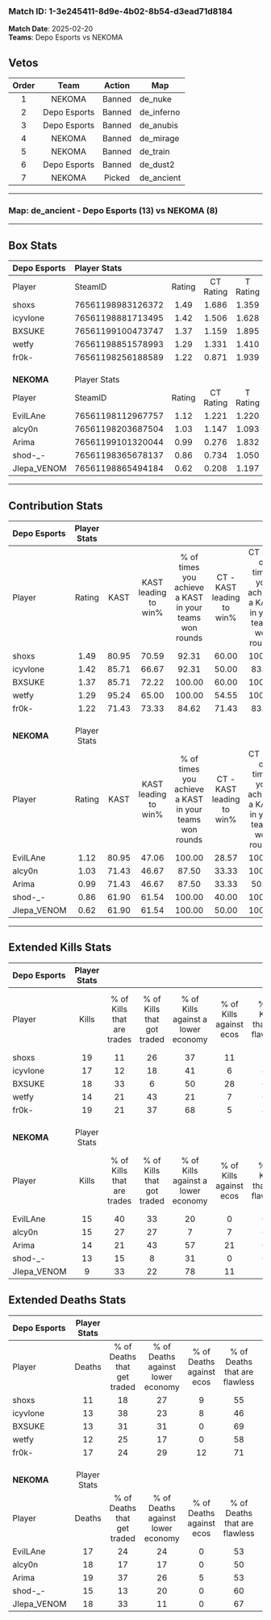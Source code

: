 ### Match ID: 1-3e245411-8d9e-4b02-8b54-d3ead71d8184  
**Match Date**: 2025-02-20  
**Teams**: Depo Esports vs NEKOMA  

## Vetos  

| Order | Team | Action | Map |
| :---: | :--: | :----: | --- |
| 1 | NEKOMA | Banned | de_nuke |
| 2 | Depo Esports | Banned | de_inferno |
| 3 | Depo Esports | Banned | de_anubis |
| 4 | NEKOMA | Banned | de_mirage |
| 5 | NEKOMA | Banned | de_train |
| 6 | Depo Esports | Banned | de_dust2 |
| 7 | NEKOMA | Picked | de_ancient |

---  

### **Map**: de_ancient - Depo Esports (13) vs NEKOMA (8)  
---  

## Box Stats  

| **Depo Esports** | Player Stats      |        |           |          |       |      |       |         |        |      |     |
| :- | :- | :-: | :-: | :-: | :-: | :-: | :-: | :-: | :-: | :-: | :-: |
| Player           | SteamID           | Rating | CT Rating | T Rating | KAST  | ADR  | Kills | Assists | Deaths | K/D  | HS% |
| shoxs            | 76561198983126372 |  1.49  |   1.686   |  1.359   | 80.95 | 96.7 |  19   |    6    |   11   | 1.73 | 52  |
| icyvlone         | 76561198881713495 |  1.42  |   1.506   |  1.628   | 85.71 | 98.9 |  17   |   10    |   13   | 1.31 | 82  |
| BXSUKE           | 76561199100473747 |  1.37  |   1.159   |  1.895   | 85.71 | 75.5 |  18   |    7    |   13   | 1.38 | 55  |
| wetfy            | 76561198851578993 |  1.29  |   1.331   |  1.410   | 95.24 | 69.1 |  14   |    8    |   12   | 1.17 | 71  |
| fr0k-            | 76561198256188589 |  1.22  |   0.871   |  1.939   | 71.43 | 83.2 |  19   |    5    |   17   | 1.12 | 42  |
|                  |                   |        |           |          |       |      |       |         |        |      |     |
|                  |                   |        |           |          |       |      |       |         |        |      |     |
|                  |                   |        |           |          |       |      |       |         |        |      |     |
| **NEKOMA**       | Player Stats      |        |           |          |       |      |       |         |        |      |     |
| Player           | SteamID           | Rating | CT Rating | T Rating | KAST  | ADR  | Kills | Assists | Deaths | K/D  | HS% |
| EvilLAne         | 76561198112967757 |  1.12  |   1.221   |  1.220   | 80.95 | 81.4 |  15   |    4    |   17   | 0.88 | 60  |
| alcy0n           | 76561198203687504 |  1.03  |   1.147   |  1.093   | 71.43 | 79.4 |  15   |    6    |   18   | 0.83 | 60  |
| Arima            | 76561199101320044 |  0.99  |   0.276   |  1.832   | 71.43 | 86.2 |  14   |    7    |   19   | 0.74 | 57  |
| shod-_-          | 76561198365678137 |  0.86  |   0.734   |  1.050   | 61.90 | 61.3 |  13   |    0    |   15   | 0.87 | 15  |
| JIepa_VENOM      | 76561198865494184 |  0.62  |   0.208   |  1.197   | 61.90 | 56.2 |   9   |    3    |   18   | 0.50 | 66  |
---  

## Contribution Stats  

| **Depo Esports** | Player Stats |       |                      |                                                        |                           |                                                             |                          |                                                            |
| :- | :-: | :-: | :-: | :-: | :-: | :-: | :-: | :-: |
| Player           |    Rating    | KAST  | KAST leading to win% | % of times you achieve a KAST in your teams won rounds | CT - KAST leading to win% | CT - % of times you achieve a KAST in your teams won rounds | T - KAST leading to win% | T - % of times you achieve a KAST in your teams won rounds |
| shoxs            |     1.49     | 80.95 |        70.59         |                         92.31                          |           60.00           |                           100.00                            |          85.71           |                           85.71                            |
| icyvlone         |     1.42     | 85.71 |        66.67         |                         92.31                          |           50.00           |                            83.33                            |          87.50           |                           100.00                           |
| BXSUKE           |     1.37     | 85.71 |        72.22         |                         100.00                         |           60.00           |                           100.00                            |          87.50           |                           100.00                           |
| wetfy            |     1.29     | 95.24 |        65.00         |                         100.00                         |           54.55           |                           100.00                            |          77.78           |                           100.00                           |
| fr0k-            |     1.22     | 71.43 |        73.33         |                         84.62                          |           71.43           |                            83.33                            |          75.00           |                           85.71                            |
|                  |              |       |                      |                                                        |                           |                                                             |                          |                                                            |
|                  |              |       |                      |                                                        |                           |                                                             |                          |                                                            |
|                  |              |       |                      |                                                        |                           |                                                             |                          |                                                            |
| **NEKOMA**       | Player Stats |       |                      |                                                        |                           |                                                             |                          |                                                            |
| Player           |    Rating    | KAST  | KAST leading to win% | % of times you achieve a KAST in your teams won rounds | CT - KAST leading to win% | CT - % of times you achieve a KAST in your teams won rounds | T - KAST leading to win% | T - % of times you achieve a KAST in your teams won rounds |
| EvilLAne         |     1.12     | 80.95 |        47.06         |                         100.00                         |           28.57           |                           100.00                            |          60.00           |                           100.00                           |
| alcy0n           |     1.03     | 71.43 |        46.67         |                         87.50                          |           33.33           |                           100.00                            |          55.56           |                           83.33                            |
| Arima            |     0.99     | 71.43 |        46.67         |                         87.50                          |           33.33           |                            50.00                            |          50.00           |                           100.00                           |
| shod-_-          |     0.86     | 61.90 |        61.54         |                         100.00                         |           40.00           |                           100.00                            |          75.00           |                           100.00                           |
| JIepa_VENOM      |     0.62     | 61.90 |        61.54         |                         100.00                         |           50.00           |                           100.00                            |          66.67           |                           100.00                           |
---  

## Extended Kills Stats  

| **Depo Esports** | Player Stats |                            |                            |                                    |                         |                              |                                 |                                       |                    |           |
| :- | :-: | :-: | :-: | :-: | :-: | :-: | :-: | :-: | :-: | :-: |
| Player           |    Kills     | % of Kills that are trades | % of Kills that got traded | % of Kills against a lower economy | % of Kills against ecos | % of Kills that are flawless | % of Kills that are close duels | % of Kills that are assisted by flash | Pistol Round Kills | AWP Kills |
| shoxs            |      19      |             11             |             26             |                 37                 |           11            |              58              |               21                |                   5                   |         0          |     3     |
| icyvlone         |      17      |             12             |             18             |                 41                 |            6            |              47              |                0                |                   0                   |         0          |     0     |
| BXSUKE           |      18      |             33             |             6              |                 50                 |           28            |              67              |                0                |                   0                   |         0          |     5     |
| wetfy            |      14      |             21             |             43             |                 21                 |            7            |              64              |                7                |                   0                   |         3          |     0     |
| fr0k-            |      19      |             21             |             37             |                 68                 |            5            |              47              |                0                |                  11                   |         0          |     2     |
|                  |              |                            |                            |                                    |                         |                              |                                 |                                       |                    |           |
|                  |              |                            |                            |                                    |                         |                              |                                 |                                       |                    |           |
|                  |              |                            |                            |                                    |                         |                              |                                 |                                       |                    |           |
| **NEKOMA**       | Player Stats |                            |                            |                                    |                         |                              |                                 |                                       |                    |           |
| Player           |    Kills     | % of Kills that are trades | % of Kills that got traded | % of Kills against a lower economy | % of Kills against ecos | % of Kills that are flawless | % of Kills that are close duels | % of Kills that are assisted by flash | Pistol Round Kills | AWP Kills |
| EvilLAne         |      15      |             40             |             33             |                 20                 |            0            |              60              |               13                |                   0                   |         0          |     1     |
| alcy0n           |      15      |             27             |             27             |                 7                  |            7            |              60              |                7                |                   0                   |         0          |     2     |
| Arima            |      14      |             21             |             43             |                 57                 |           21            |              64              |               14                |                   7                   |         0          |     0     |
| shod-_-          |      13      |             15             |             8              |                 31                 |            0            |              62              |                0                |                   0                   |         9          |     0     |
| JIepa_VENOM      |      9       |             33             |             22             |                 78                 |           11            |              56              |                0                |                   0                   |         0          |     1     |
## Extended Deaths Stats  

| **Depo Esports** | Player Stats |                             |                                   |                          |                               |                            |                           |               |
| :- | :-: | :-: | :-: | :-: | :-: | :-: | :-: | :-: |
| Player           |    Deaths    | % of Deaths that get traded | % of Deaths against lower economy | % of Deaths against ecos | % of Deaths that are flawless | % of Deaths that are close | % of Deaths while blinded | Deaths to AWP |
| shoxs            |      11      |             18              |                27                 |            9             |              55               |             9              |             0             |       1       |
| icyvlone         |      13      |             38              |                23                 |            8             |              46               |             23             |             0             |       3       |
| BXSUKE           |      13      |             31              |                31                 |            0             |              69               |             0              |             0             |       2       |
| wetfy            |      12      |             25              |                17                 |            0             |              58               |             8              |             0             |       2       |
| fr0k-            |      17      |             24              |                29                 |            12            |              71               |             0              |             6             |       1       |
|                  |              |                             |                                   |                          |                               |                            |                           |               |
|                  |              |                             |                                   |                          |                               |                            |                           |               |
|                  |              |                             |                                   |                          |                               |                            |                           |               |
| **NEKOMA**       | Player Stats |                             |                                   |                          |                               |                            |                           |               |
| Player           |    Deaths    | % of Deaths that get traded | % of Deaths against lower economy | % of Deaths against ecos | % of Deaths that are flawless | % of Deaths that are close | % of Deaths while blinded | Deaths to AWP |
| EvilLAne         |      17      |             24              |                24                 |            0             |              53               |             12             |            12             |       1       |
| alcy0n           |      18      |             17              |                17                 |            0             |              50               |             6              |             0             |       0       |
| Arima            |      19      |             37              |                26                 |            5             |              53               |             11             |             0             |       1       |
| shod-_-          |      15      |             13              |                20                 |            0             |              60               |             0              |             0             |       1       |
| JIepa_VENOM      |      18      |             33              |                11                 |            0             |              67               |             0              |             6             |       0       |
